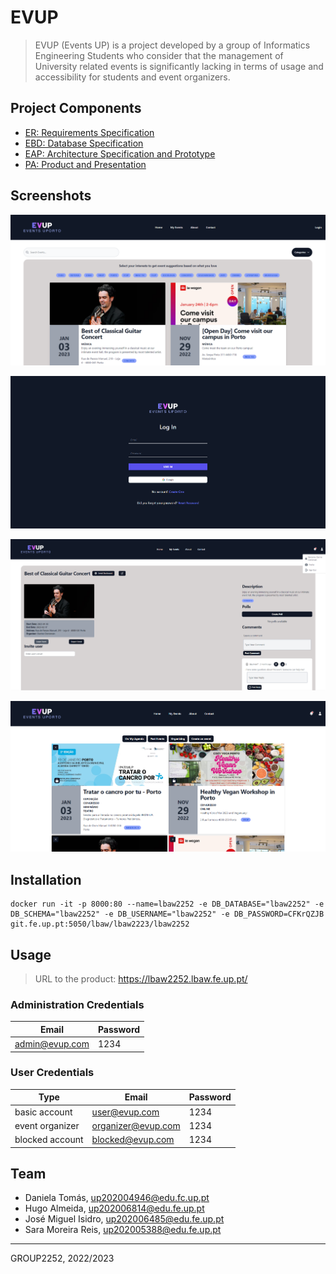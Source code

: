 # EVUP

> EVUP (Events UP) is a project developed by a group of Informatics Engineering Students who consider that the management of University related events is significantly lacking in terms of usage and accessibility for students and event organizers.

## Project Components

* [ER: Requirements Specification](https://github.com/DanielaTomas/LBAW_FEUP/wiki/er)
* [EBD: Database Specification](https://github.com/DanielaTomas/LBAW_FEUP/wiki/ebd)
* [EAP: Architecture Specification and Prototype](https://github.com/DanielaTomas/LBAW_FEUP/wiki/eap)
* [PA: Product and Presentation](https://github.com/DanielaTomas/LBAW_FEUP/wiki/pa)

## Screenshots
![HomePage](docs/homePage.png)

![Login](docs/login.png)

![EventPage](docs/eventPage.png)

![MyEvents](docs/myEvents.png)
## Installation

```
docker run -it -p 8000:80 --name=lbaw2252 -e DB_DATABASE="lbaw2252" -e DB_SCHEMA="lbaw2252" -e DB_USERNAME="lbaw2252" -e DB_PASSWORD=CFKrQZJB git.fe.up.pt:5050/lbaw/lbaw2223/lbaw2252
```

## Usage

> URL to the product: https://lbaw2252.lbaw.fe.up.pt/

### Administration Credentials

| Email | Password |
|-------|----------|
| admin@evup.com | 1234 |

### User Credentials

| Type | Email | Password |
|------|-------|----------|
| basic account | user@evup.com | 1234 |
| event organizer | organizer@evup.com | 1234 |
| blocked account | blocked@evup.com | 1234 |

## Team

* Daniela Tomás, up202004946@edu.fc.up.pt
* Hugo Almeida, up202006814@edu.fe.up.pt
* José Miguel Isidro, up202006485@edu.fe.up.pt
* Sara Moreira Reis, up202005388@edu.fe.up.pt

***
GROUP2252, 2022/2023
